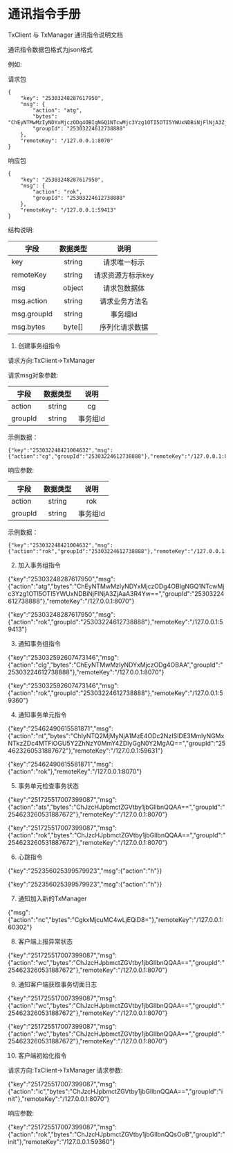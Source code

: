 # 通讯指令手册

TxClient 与 TxManager 通讯指令说明文档

通讯指令数据包格式为json格式

例如:

请求包
```
{
	"key": "25303248287617950",
	"msg": {
		"action": "atg",
		"bytes": "ChEyNTMwMzIyNDYxMjczODg4OBIgNGQ1NTcwMjc3Yzg1OTI5OTI5YWUxNDBiNjFlNjA3ZjAaA3R4Yw==",
		"groupId": "25303224612738888"
	},
	"remoteKey": "/127.0.0.1:8070"
}

```
响应包
```
{
	"key": "25303248287617950",
	"msg": {
		"action": "rok",
		"groupId": "25303224612738888"
	},
	"remoteKey": "/127.0.0.1:59413"
}

```

结构说明:

| 字段   |      数据类型      |      说明      |
|----------|:-------------:|:-------------:|
| key |  string | 请求唯一标示 |
| remoteKey | string |请求资源方标示key |
| msg |    object   | 请求包数据体   |
| msg.action |    string   | 请求业务方法名   |
| msg.groupId |    string   | 事务组Id   |
| msg.bytes |    byte[]   |  序列化请求数据   |





1. 创建事务组指令

请求方向:TxClient->TxManager

请求msg对象参数:

| 字段   |      数据类型      |      说明      |
|----------|:-------------:|:-------------:|
| action |    string   |  cg   |
| groupId |    string   | 事务组Id   |

示例数据：

```
{"key":"253032248421004632","msg":{"action":"cg","groupId":"25303224612738888"},"remoteKey":"/127.0.0.1:8070"}
```

响应参数:

| 字段   |      数据类型      |      说明      |
|----------|:-------------:|:-------------:|
| action |    string   |  rok   |
| groupId |    string   | 事务组Id   |
示例数据：

```
{"key":"253032248421004632","msg":{"action":"rok","groupId":"25303224612738888"},"remoteKey":"/127.0.0.1:59360"}
```

2. 加入事务组指令

{"key":"25303248287617950","msg":{"action":"atg","bytes":"ChEyNTMwMzIyNDYxMjczODg4OBIgNGQ1NTcwMjc3Yzg1OTI5OTI5YWUxNDBiNjFlNjA3ZjAaA3R4Yw==","groupId":"25303224612738888"},"remoteKey":"/127.0.0.1:8070"}

{"key":"25303248287617950","msg":{"action":"rok","groupId":"25303224612738888"},"remoteKey":"/127.0.0.1:59413"}


3. 通知事务组指令

{"key":"253032592607473146","msg":{"action":"clg","bytes":"ChEyNTMwMzIyNDYxMjczODg4OBAA","groupId":"25303224612738888"},"remoteKey":"/127.0.0.1:8070"}

{"key":"253032592607473146","msg":{"action":"rok","groupId":"25303224612738888"},"remoteKey":"/127.0.0.1:59360"}


4. 通知事务单元指令

{"key":"25462490615581871","msg":{"action":"nt","bytes":"ChIyNTQ2MjMyNjA1MzE4ODc2NzISIDE3MmIyNGMxNTkzZDc4MTFiOGU5Y2ZhNzY0MmY4ZDIyGgN0Y2MgAQ==","groupId":"254623260531887672"},"remoteKey":"/127.0.0.1:59631"}

{"key":"25462490615581871","msg":{"action":"rok"},"remoteKey":"/127.0.0.1:8070"}

5. 事务单元检查事务状态

{"key":"251725517007399087","msg":{"action":"ats","bytes":"ChJzcHJpbmctZGVtby1jbGllbnQQAA==","groupId":"254623260531887672"},"remoteKey":"/127.0.0.1:8070"}

{"key":"251725517007399087","msg":{"action":"rok","bytes":"ChJzcHJpbmctZGVtby1jbGllbnQQAA==","groupId":"254623260531887672"},"remoteKey":"/127.0.0.1:8070"}


6. 心跳指令

{"key":"252356025399579923","msg":{"action":"h"}}

{"key":"252356025399579923","msg":{"action":"h"}}

7. 通知加入新的TxManager

{"msg":{"action":"nc","bytes":"CgkxMjcuMC4wLjEQiD8="},"remoteKey":"/127.0.0.1:60302"}


8. 客户端上报异常状态


{"key":"251725517007399087","msg":{"action":"wc","bytes":"ChJzcHJpbmctZGVtby1jbGllbnQQAA==","groupId":"254623260531887672"},"remoteKey":"/127.0.0.1:8070"}




9. 通知客户端获取事务切面日志

{"key":"251725517007399087","msg":{"action":"wc","bytes":"ChJzcHJpbmctZGVtby1jbGllbnQQAA==","groupId":"254623260531887672"},"remoteKey":"/127.0.0.1:8070"}


{"key":"251725517007399087","msg":{"action":"wc","bytes":"ChJzcHJpbmctZGVtby1jbGllbnQQAA==","groupId":"254623260531887672"},"remoteKey":"/127.0.0.1:8070"}



10. 客户端初始化指令


请求方向:TxClient->TxManager
请求参数:

{"key":"251725517007399087","msg":{"action":"ic","bytes":"ChJzcHJpbmctZGVtby1jbGllbnQQAA==","groupId":"init"},"remoteKey":"/127.0.0.1:8070"}

响应参数:

{"key":"251725517007399087","msg":{"action":"rok","bytes":"ChJzcHJpbmctZGVtby1jbGllbnQQsOoB","groupId":"init"},"remoteKey":"/127.0.0.1:59360"}



